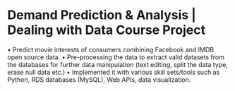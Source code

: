 # Demand Prediction & Analysis | Dealing with Data Course Project		        	         	         
•	Predict movie interests of consumers combining Facebook and IMDB open source data.
•	Pre-processing the data to extract valid datasets from the databases for further data manipulation (text editing, split the data type, erase null data etc.)
•	Implemented it with various skill sets/tools such as Python, RDS databases (MySQL), Web APIs, data visualization.  
